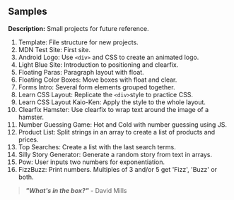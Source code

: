 ## Samples

**Description:** Small projects for future reference.

1. Template: File structure for new projects.
2. MDN Test Site: First site.
3. Android Logo: Use `<div>` and CSS to create an animated logo.
4. Light Blue Site: Introduction to positioning and clearfix.
5. Floating Paras: Paragraph layout with float.
6. Floating Color Boxes: Move boxes with float and clear.
7. Forms Intro: Several form elements grouped together.
8. Learn CSS Layout: Replicate the `<div>`style to practice CSS.
9. Learn CSS Layout Kaio-Ken: Apply the style to the whole layout.
10. Clearfix Hamster: Use clearfix to wrap text around the image of a hamster. 
11. Number Guessing Game: Hot and Cold with number guessing using JS.
12. Product List: Split strings in an array to create a list of products and prices.
13. Top Searches: Create a list with the last search terms.
14. Silly Story Generator: Generate a random story from text in arrays.
15. Pow: User inputs two numbers for exponentiation.
16. FizzBuzz: Print numbers. Multiples of 3 and/or 5 get 'Fizz', 'Buzz' or both.

> **_"What's in the box?"_** - David Mills